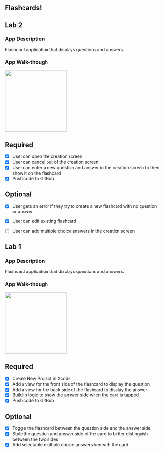 ## Flashcards!

## Lab 2

### App Description
Flashcard application that displays questions and answers. 

### App Walk-though

<img src="https://s3.amazonaws.com/img0.recordit.co/07bCrl6Tue.mp4?AWSAccessKeyId=AKIAUQ5RURZ7ND2T2B6I&Expires=1583449864&Signature=XEzurF80tZipA%2Fp5A946PSjGd44%3D" width=200><br>


## Required
- [x] User can open the creation screen
- [x] User can cancel out of the creation screen
- [x] User can enter a new question and answer in the creation screen to then show it on the flashcard
- [x] Push code to GitHub
## Optional
- [x] User gets an error if they try to create a new flashcard with no question or answer
- [x] User can edit existing flashcard
- [ ] User can add multiple choice answers in the creation screen


## Lab 1

### App Description
Flashcard application that displays questions and answers. 

### App Walk-though
<img src="https://recordit.co/cydyFWINnM" width=200><br>


## Required
- [x] Create New Project in Xcode
- [x] Add a view for the front side of the flashcard to display the question
- [x] Add a view for the back side of the flashcard to display the answer
- [x] Build in logic to show the answer side when the card is tapped
- [x] Push code to GitHub
## Optional
- [x] Toggle the flashcard between the question side and the answer side
- [x] Style the question and answer side of the card to better distinguish between the two sides
- [x] Add selectable multiple choice answers beneath the card
